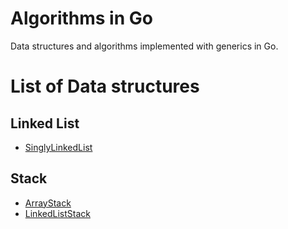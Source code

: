 # Algorithms in Go
Data structures and algorithms implemented with generics in Go.
# List of Data structures
## Linked List
- [SinglyLinkedList](https://github.com/chenmingyong0423/algorithms/blob/main/linked_list/singly_linked_list.go)
## Stack
- [ArrayStack](https://github.com/chenmingyong0423/algorithms/blob/main/stack/array_stack.go)
- [LinkedListStack](https://github.com/chenmingyong0423/algorithms/blob/main/stack/linked_list_stack.go)
